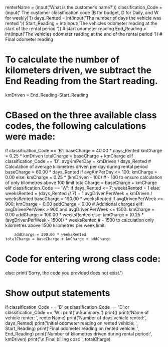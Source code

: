 renterName = (input('What is the customer’s name?'))
classification_Code = (input(' The customer classification code (B for budget, D for Daily, and W for weekly)'))
days_Rented = int(input('The number of days the vehicle was rented '))
Start_Reading = int(input('The vehicles odometer reading at the start of the rental period '))  # start odometer reading
End_Reading = int(input('The vehicles odometer reading at the end of the rental period '))   # Final odometer reading

# To calculate the number of kilometers driven, we subtract the End Reading from the Start reading.

kmDriven = End_Reading-Start_Reading

# CBased on the three available class codes, the following calculations were made:

if classification_Code == 'B':
    baseCharge = 40.00 * days_Rented
    kmCharge = 0.25 * kmDriven
    totalCharge = baseCharge + kmCharge
elif classification_Code == 'D':
    avgKmPerDay = kmDriven / days_Rented     # Calculation of average kilometres driven per day during rental period
    baseCharge = 60.00 * days_Rented
    if avgKmPerDay <= 100:
        kmCharge = 0.00
    else:
        kmCharge = 0.25 * (kmDriven - 100)     # - 100 to ensure calculation of only kilometres above 100 limit
    totalCharge = baseCharge + kmCharge
elif classification_Code == 'W':
    if days_Rented <= 7:
        weeksRented = 1
    else:
        weeksRented = (days_Rented // 7) + 1
    avgDrivenPerWeek = kmDriven / weeksRented
    baseCharge = 190.00 * weeksRented
    if avgDrivenPerWeek <= 900:
        kmCharge = 0.00
        addCharge = 0.00     # Additional charges
    elif avgDrivenPerWeek > 900 and avgDrivenPerWeek <= 1500:
        kmCharge = 0.00
        addCharge = 100.00 * weeksRented
    else:
        kmCharge = (0.25 * (avgDrivenPerWeek - 1500)) * weeksRented
        # - 1500 to  calculation only kilometres above 1500 kilometres per week limit:

        addCharge = 200.00 * weeksRented
    totalCharge = baseCharge + kmCharge + addCharge

# Code for entering wrong class code:

else:
    print('Sorry, the code you provided does not exist.')

# Show output statements

if classification_Code == 'B' or classification_Code == 'D' or classification_Code == 'W':
    print('\nSummary:')
    print()
    print('Name of vehicle renter: ', renterName)
    print('Number of days vehicle rented:', days_Rented)
    print('Initial odometer reading on rented vehicle: ', Start_Reading)
    print('Final odometer reading on rented vehicle: ', End_Reading)
    print('Number of kilometres driven during rental period:', kmDriven)
    print('\n Final billing cost: ', totalCharge)

